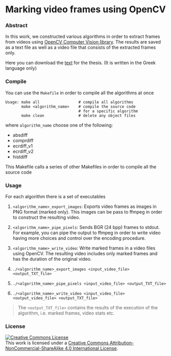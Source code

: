 # Marking video frames using OpenCV

### Abstract

In this work, we constructed various algorithms in order to extract frames from videos using [OpenCV Computer Vision library](http://opencv.org/). The results are saved as a text file as well as a video file that consists of the extracted frames only.

Here you can download the [text](https://github.com/nlabiris/marking_video_frames_OpenCV/blob/master/Labiris_Nikolaos_2744_Ptixiaki.pdf) for the thesis. (It is written in the Greek language only)

### Compile

You can use the `Makefile` in order to compile all the algorithms at once

```shell
Usage: make all                 # compile all algorithms
       make <algorithm_name>    # compile the source code
                                # for a specific algorithm
       make clean               # delete any object files
```
where `algorithm_name` choose one of the following:
- absdiff
- comprdiff
- ecrdiff_v1
- ecrdiff_v2
- histdiff

This Makefile calls a series of other Makefiles in order to compile all the source code

### Usage

For each algorithm there is a set of executables

1. `<algorithm_name>_export_images`: Exports video frames as images in PNG format (marked only). This images can be pass to ffmpeg in order to construct the resulting video.
2. `<algorithm_name>_pipe_pixels`: Sends BGR (24 bpp) frames to stdout. For example, you can pipe the output to ffmpeg in order to write video having more choices and control over the encoding procedure.
3. `<algorithm_name>_write_video`: Write marked frames in a video files using OpenCV. The resulting video includes only marked frames and has the duration of the original video.

1. `./<algorithm_name>_export_images <input_video_file> <output_TXT_file>`
2. `./<algorithm_name>_pipe_pixels <input_video_file> <output_TXT_file>`
3. `./<algorithm_name>_write_video <input_video_file> <output_video_file> <output_TXT_file>`

> The `<output_TXT_file>` contains the results of the execution of the algorithm, i.e. marked frames, video stats etc.


### License

<a rel="license" href="http://creativecommons.org/licenses/by-nc-sa/4.0/"><img alt="Creative Commons License" style="border-width:0" src="https://i.creativecommons.org/l/by-nc-sa/4.0/88x31.png" /></a><br />This work is licensed under a <a rel="license" href="http://creativecommons.org/licenses/by-nc-sa/4.0/">Creative Commons Attribution-NonCommercial-ShareAlike 4.0 International License</a>.
